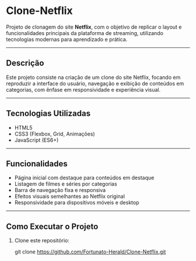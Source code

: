 # Clone-Netflix

Projeto de clonagem do site **Netflix**, com o objetivo de replicar o layout e funcionalidades principais da plataforma de streaming, utilizando tecnologias modernas para aprendizado e prática.

---

## Descrição

Este projeto consiste na criação de um clone do site Netflix, focando em reproduzir a interface do usuário, navegação e exibição de conteúdos em categorias, com ênfase em responsividade e experiência visual.

---

## Tecnologias Utilizadas

- HTML5  
- CSS3 (Flexbox, Grid, Animações)  
- JavaScript (ES6+)  

---

## Funcionalidades

- Página inicial com destaque para conteúdos em destaque  
- Listagem de filmes e séries por categorias  
- Barra de navegação fixa e responsiva  
- Efeitos visuais semelhantes ao Netflix original  
- Responsividade para dispositivos móveis e desktop  

---

## Como Executar o Projeto

1. Clone este repositório:  
   
   git clone https://github.com/Fortunato-Herald/Clone-Netflix.git
